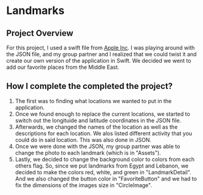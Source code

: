 # Landmarks

## Project Overview
For this project, I used a swift file from [Apple Inc](https://developer.apple.com/tutorials/swiftui/handling-user-input). I was playing around with the JSON file, and my group partner and I realized that we could twist it and create our own version of the application in Swift. We decided we went to add our favorite places from the Middle East.


## How I complete the completed the project? 
1. The first was to finding what locations we wanted to put in the application.
2. Once we found enough to replace the current locations, we started to switch out the longituide and latitude coordinates in the JSON file.
3. Afterwards, we changed the names of the location as well as the descriptions for each location. We alos listed different activity that you could do in said location. This was also done in JSON. 
4. Once we were done with the JSON, my group partner was able to change the photo to each landmark (which is in "Assets").
5. Lastly, we decided to change the background color to colors from each others flag. So, since we put landmarks from Egypt and Lebanon, we decided to make the colors red, white, and green in "LandmarkDetail". And we also changed the button color in "FavoriteButton" and we had to fix the dimensions of the images size in "CircleImage".
